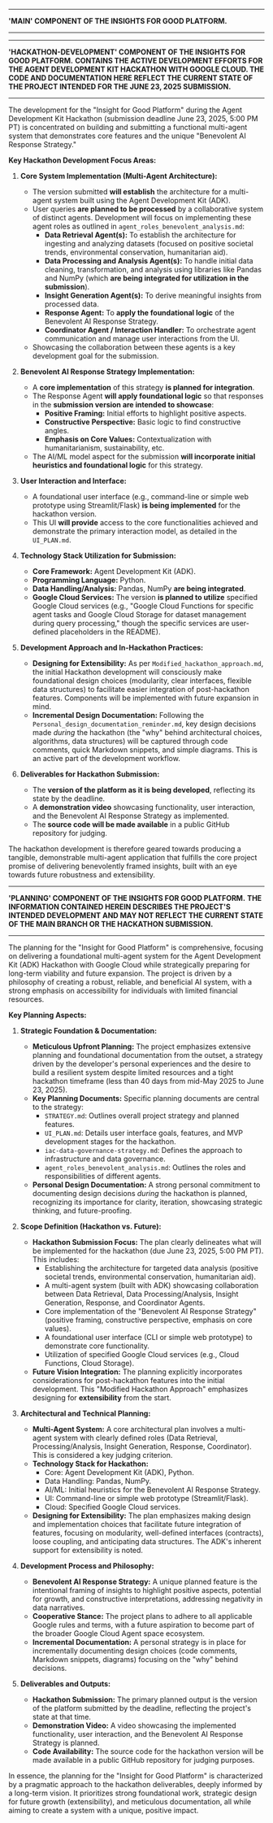 ********************************************************************************
**'MAIN' COMPONENT OF THE INSIGHTS FOR GOOD PLATFORM.**
********************************************************************************

********************************************************************************
**'HACKATHON-DEVELOPMENT' COMPONENT OF THE INSIGHTS FOR GOOD PLATFORM.**
**CONTAINS THE ACTIVE DEVELOPMENT EFFORTS FOR THE AGENT DEVELOPMENT KIT HACKATHON WITH GOOGLE CLOUD. THE CODE AND DOCUMENTATION HERE REFLECT THE CURRENT STATE OF THE PROJECT INTENDED FOR THE JUNE 23, 2025 SUBMISSION.**
********************************************************************************

The development for the "Insight for Good Platform" during the Agent Development Kit Hackathon (submission deadline June 23, 2025, 5:00 PM PT) is concentrated on building and submitting a functional multi-agent system that demonstrates core features and the unique "Benevolent AI Response Strategy."

**Key Hackathon Development Focus Areas:**

1.  **Core System Implementation (Multi-Agent Architecture):**
    * The version submitted **will establish** the architecture for a multi-agent system built using the Agent Development Kit (ADK).
    * User queries **are planned to be processed** by a collaborative system of distinct agents. Development will focus on implementing these agent roles as outlined in `agent_roles_benevolent_analysis.md`:
        * **Data Retrieval Agent(s):** To establish the architecture for ingesting and analyzing datasets (focused on positive societal trends, environmental conservation, humanitarian aid).
        * **Data Processing and Analysis Agent(s):** To handle initial data cleaning, transformation, and analysis using libraries like Pandas and NumPy (which **are being integrated for utilization in the submission**).
        * **Insight Generation Agent(s):** To derive meaningful insights from processed data.
        * **Response Agent:** To **apply the foundational logic** of the Benevolent AI Response Strategy.
        * **Coordinator Agent / Interaction Handler:** To orchestrate agent communication and manage user interactions from the UI.
    * Showcasing the collaboration between these agents is a key development goal for the submission.

2.  **Benevolent AI Response Strategy Implementation:**
    * A **core implementation** of this strategy **is planned for integration**.
    * The Response Agent **will apply foundational logic** so that responses in the **submission version are intended to showcase**:
        * **Positive Framing:** Initial efforts to highlight positive aspects.
        * **Constructive Perspective:** Basic logic to find constructive angles.
        * **Emphasis on Core Values:** Contextualization with humanitarianism, sustainability, etc.
    * The AI/ML model aspect for the submission **will incorporate initial heuristics and foundational logic** for this strategy.

3.  **User Interaction and Interface:**
    * A foundational user interface (e.g., command-line or simple web prototype using Streamlit/Flask) **is being implemented** for the hackathon version.
    * This UI **will provide** access to the core functionalities achieved and demonstrate the primary interaction model, as detailed in the `UI_PLAN.md`.

4.  **Technology Stack Utilization for Submission:**
    * **Core Framework:** Agent Development Kit (ADK).
    * **Programming Language:** Python.
    * **Data Handling/Analysis:** Pandas, NumPy **are being integrated**.
    * **Google Cloud Services:** The version **is planned to utilize** specified Google Cloud services (e.g., "Google Cloud Functions for specific agent tasks and Google Cloud Storage for dataset management during query processing," though the specific services are user-defined placeholders in the README).

5.  **Development Approach and In-Hackathon Practices:**
    * **Designing for Extensibility:** As per `Modified_hackathon_approach.md`, the initial Hackathon development will consciously make foundational design choices (modularity, clear interfaces, flexible data structures) to facilitate easier integration of post-hackathon features. Components will be implemented with future expansion in mind.
    * **Incremental Design Documentation:** Following the `Personal_design_documentation_reminder.md`, key design decisions made *during* the hackathon (the "why" behind architectural choices, algorithms, data structures) will be captured through code comments, quick Markdown snippets, and simple diagrams. This is an active part of the development workflow.

6.  **Deliverables for Hackathon Submission:**
    * The **version of the platform as it is being developed**, reflecting its state by the deadline.
    * A **demonstration video** showcasing functionality, user interaction, and the Benevolent AI Response Strategy as implemented.
    * The **source code will be made available** in a public GitHub repository for judging.

The hackathon development is therefore geared towards producing a tangible, demonstrable multi-agent application that fulfills the core project promise of delivering benevolently framed insights, built with an eye towards future robustness and extensibility.

********************************************************************************
**'PLANNING' COMPONENT OF THE INSIGHTS FOR GOOD PLATFORM.**
**THE INFORMATION CONTAINED HEREIN DESCRIBES THE PROJECT'S INTENDED DEVELOPMENT AND MAY NOT REFLECT THE CURRENT STATE OF THE MAIN BRANCH OR THE HACKATHON SUBMISSION.**
********************************************************************************

The planning for the "Insight for Good Platform" is comprehensive, focusing on delivering a foundational multi-agent system for the Agent Development Kit (ADK) Hackathon with Google Cloud while strategically preparing for long-term viability and future expansion. The project is driven by a philosophy of creating a robust, reliable, and beneficial AI system, with a strong emphasis on accessibility for individuals with limited financial resources.

**Key Planning Aspects:**

1.  **Strategic Foundation & Documentation:**
    * **Meticulous Upfront Planning:** The project emphasizes extensive planning and foundational documentation from the outset, a strategy driven by the developer's personal experiences and the desire to build a resilient system despite limited resources and a tight hackathon timeframe (less than 40 days from mid-May 2025 to June 23, 2025).
    * **Key Planning Documents:** Specific planning documents are central to the strategy:
        * `STRATEGY.md`: Outlines overall project strategy and planned features.
        * `UI_PLAN.md`: Details user interface goals, features, and MVP development stages for the hackathon.
        * `iac-data-governance-strategy.md`: Defines the approach to infrastructure and data governance.
        * `agent_roles_benevolent_analysis.md`: Outlines the roles and responsibilities of different agents.
    * **Personal Design Documentation:** A strong personal commitment to documenting design decisions *during* the hackathon is planned, recognizing its importance for clarity, iteration, showcasing strategic thinking, and future-proofing.

2.  **Scope Definition (Hackathon vs. Future):**
    * **Hackathon Submission Focus:** The plan clearly delineates what will be implemented for the hackathon (due June 23, 2025, 5:00 PM PT). This includes:
        * Establishing the architecture for targeted data analysis (positive societal trends, environmental conservation, humanitarian aid).
        * A multi-agent system (built with ADK) showcasing collaboration between Data Retrieval, Data Processing/Analysis, Insight Generation, Response, and Coordinator Agents.
        * Core implementation of the "Benevolent AI Response Strategy" (positive framing, constructive perspective, emphasis on core values).
        * A foundational user interface (CLI or simple web prototype) to demonstrate core functionality.
        * Utilization of specified Google Cloud services (e.g., Cloud Functions, Cloud Storage).
    * **Future Vision Integration:** The planning explicitly incorporates considerations for post-hackathon features into the initial development. This "Modified Hackathon Approach" emphasizes designing for **extensibility** from the start.

3.  **Architectural and Technical Planning:**
    * **Multi-Agent System:** A core architectural plan involves a multi-agent system with clearly defined roles (Data Retrieval, Processing/Analysis, Insight Generation, Response, Coordinator). This is considered a key judging criterion.
    * **Technology Stack for Hackathon:**
        * Core: Agent Development Kit (ADK), Python.
        * Data Handling: Pandas, NumPy.
        * AI/ML: Initial heuristics for the Benevolent AI Response Strategy.
        * UI: Command-line or simple web prototype (Streamlit/Flask).
        * Cloud: Specified Google Cloud services.
    * **Designing for Extensibility:** The plan emphasizes making design and implementation choices that facilitate future integration of features, focusing on modularity, well-defined interfaces (contracts), loose coupling, and anticipating data structures. The ADK's inherent support for extensibility is noted.

4.  **Development Process and Philosophy:**
    * **Benevolent AI Response Strategy:** A unique planned feature is the intentional framing of insights to highlight positive aspects, potential for growth, and constructive interpretations, addressing negativity in data narratives.
    * **Cooperative Stance:** The project plans to adhere to all applicable Google rules and terms, with a future aspiration to become part of the broader Google Cloud Agent space ecosystem.
    * **Incremental Documentation:** A personal strategy is in place for incrementally documenting design choices (code comments, Markdown snippets, diagrams) focusing on the "why" behind decisions.

5.  **Deliverables and Outputs:**
    * **Hackathon Submission:** The primary planned output is the version of the platform submitted by the deadline, reflecting the project's state at that time.
    * **Demonstration Video:** A video showcasing the implemented functionality, user interaction, and the Benevolent AI Response Strategy is planned.
    * **Code Availability:** The source code for the hackathon version will be made available in a public GitHub repository for judging purposes.

In essence, the planning for the "Insight for Good Platform" is characterized by a pragmatic approach to the hackathon deliverables, deeply informed by a long-term vision. It prioritizes strong foundational work, strategic design for future growth (extensibility), and meticulous documentation, all while aiming to create a system with a unique, positive impact.

